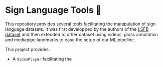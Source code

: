 # Sign Language Tools 👋

This repository provides several tools facilitating the manipulation of sign language datasets. It was first developped by the authors of the [LSFB dataset](https://lsfb.info.unamur.be/) and then extended to other dataset using videos, gloss annotation and mediapipe landmarks to ease the setup of our ML pipeline.

This project provides:
- A `VideoPlayer` facilitating the 